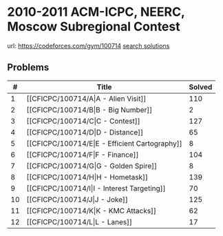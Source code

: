 # 2010-2011 ACM-ICPC, NEERC, Moscow Subregional Contest

url: https://codeforces.com/gym/100714
[search solutions](https://www.google.com/search?q=Solution+OR+題解+2010-2011+ACM-ICPC,+NEERC,+Moscow+Subregional+Contest)

## Problems

| # | Title | Solved |
| --- | --- | --- |
|1|[[CFICPC/100714/A\|A - Alien Visit]]|110|
|2|[[CFICPC/100714/B\|B - Big Number]]|2|
|3|[[CFICPC/100714/C\|C - Contest]]|127|
|4|[[CFICPC/100714/D\|D - Distance]]|65|
|5|[[CFICPC/100714/E\|E - Efficient Cartography]]|8|
|6|[[CFICPC/100714/F\|F - Finance]]|104|
|7|[[CFICPC/100714/G\|G - Golden Spire]]|8|
|8|[[CFICPC/100714/H\|H - Hometask]]|139|
|9|[[CFICPC/100714/I\|I - Interest Targeting]]|70|
|10|[[CFICPC/100714/J\|J - Joke]]|125|
|11|[[CFICPC/100714/K\|K - KMC Attacks]]|62|
|12|[[CFICPC/100714/L\|L - Lanes]]|17|
